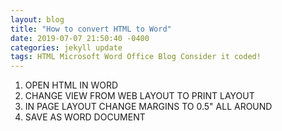 ```yaml
---
layout: blog
title: "How to convert HTML to Word"
date: 2019-07-07 21:50:40 -0400
categories: jekyll update
tags: HTML Microsoft Word Office Blog Consider it coded!
---
```

1. OPEN HTML IN WORD
1. CHANGE VIEW FROM WEB LAYOUT TO PRINT LAYOUT
1. IN PAGE LAYOUT CHANGE MARGINS TO 0.5" ALL AROUND
1. SAVE AS WORD DOCUMENT
